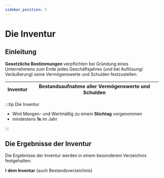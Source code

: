 ```yaml
---
sidebar_position: 3
---
```


# Die Inventur

## Einleitung

**Gesetzliche Bestimmungen** verpflichten bei Gründung eines Unternehmens zum Ende jedes Geschäftsjahres (und bei Auflösung/ Veräußerung) seine Vermögenswerte und Schulden festzustellen.

| Inventur | Bestandsaufnahme aller Vermögenswerte und Schulden |
| -------- | -------------------------------------------------- |

:::tip Die Inventur

- Wird Mengen- und Wertmäßig zu einem **Stichtag** vorgenommen
- mindestens **1x** im Jahr

:::

## Die Ergebnisse der Inventur

Die Ergebnisse der Inventur werden in einem besonderem Verzeichnis festgehalten:

:exclamation: **dem Inventar** (auch Bestandsverzeichnis)

